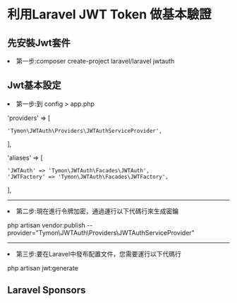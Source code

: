<h1>利用Laravel JWT Token 做基本驗證</h1>

## 先安裝Jwt套件

<li>第一步:composer create-project laravel/laravel jwtauth </li>

## Jwt基本設定

<li>第一步:到 config > app.php </li>

'providers' => [

    'Tymon\JWTAuth\Providers\JWTAuthServiceProvider',
    
],


'aliases' => [
   
    'JWTAuth' => 'Tymon\JWTAuth\Facades\JWTAuth',
    'JWTFactory' => 'Tymon\JWTAuth\Facades\JWTFactory',
],

<hr>


<li>第二步:現在進行令牌加密，通過運行以下代碼行來生成密鑰</li>

php artisan vendor:publish --provider="Tymon\JWTAuth\Providers\JWTAuthServiceProvider"

<hr>

<li>第三步:要在Laravel中發布配置文件，您需要運行以下代碼行</li>


php artisan jwt:generate


## Laravel Sponsors

